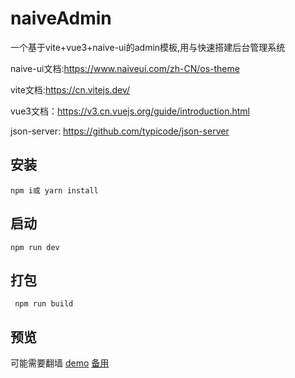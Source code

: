 # naiveAdmin

一个基于vite+vue3+naive-ui的admin模板,用与快速搭建后台管理系统

naive-ui文档:https://www.naiveui.com/zh-CN/os-theme

vite文档:https://cn.vitejs.dev/

vue3文档：https://v3.cn.vuejs.org/guide/introduction.html

json-server: https://github.com/typicode/json-server

## 安装

`npm i或 yarn install`

## 启动

`npm run dev`

## 打包

` npm run build`

## 预览
可能需要翻墙
[demo](http://naive.laolei.ml/)
[备用](http://172.245.72.164:3000/)